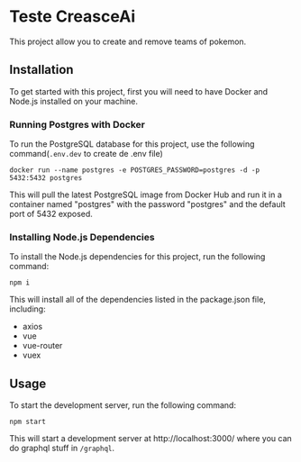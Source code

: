 # Teste CreasceAi

This project allow you to create and remove teams of pokemon.

## Installation

To get started with this project, first you will need to have Docker and Node.js installed on your machine.

### Running Postgres with Docker

To run the PostgreSQL database for this project, use the following command(`.env.dev` to create de .env file)

`docker run --name postgres -e POSTGRES_PASSWORD=postgres -d -p 5432:5432 postgres`

This will pull the latest PostgreSQL image from Docker Hub and run it in a container named "postgres" with the password "postgres" and the default port of 5432 exposed.

### Installing Node.js Dependencies

To install the Node.js dependencies for this project, run the following command:

`npm i`

This will install all of the dependencies listed in the package.json file, including:

- axios
- vue
- vue-router
- vuex

## Usage

To start the development server, run the following command:

`npm start`

This will start a development server at http://localhost:3000/ where you can do graphql stuff in `/graphql`.

